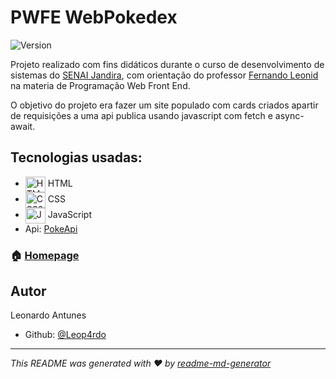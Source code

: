 # PWFE WebPokedex 
![Version](https://img.shields.io/badge/version-1.0-blue.svg?cacheSeconds=2592000)

Projeto realizado com fins didáticos durante o curso de desenvolvimento de sistemas do 
<a href="https://jandira.sp.senai.br/">SENAI Jandira</a>, com orientação do professor 
<a href="https://github.com/fernandoleonid">Fernando Leonid</a> na materia de Programação Web Front End.

O objetivo do projeto era fazer um site populado com cards criados apartir de requisições a uma api publica
usando javascript com fetch e async-await.

## Tecnologias usadas:
- <img align="center" alt="HTML-5" height="25" width="32" src="https://cdn.jsdelivr.net/gh/devicons/devicon/icons/html5/html5-original-wordmark.svg"> HTML
- <img align="center" alt="CSS3" height="25" width="32" src="https://cdn.jsdelivr.net/gh/devicons/devicon/icons/css3/css3-original-wordmark.svg"> CSS
- <img align="center" alt="JavaScript" height="25" width="32" src="https://cdn.jsdelivr.net/gh/devicons/devicon/icons/javascript/javascript-original.svg"> JavaScript
- Api: <a href="https://pokeapi.co/">PokeApi</a>


### 🏠 [Homepage](https://leop4rdo.github.io/pwfe_webpokedex/)

## Autor

Leonardo Antunes
- Github: [@Leop4rdo](https://github.com/Leop4rdo)

***
_This README was generated with ❤️ by [readme-md-generator](https://github.com/kefranabg/readme-md-generator)_
